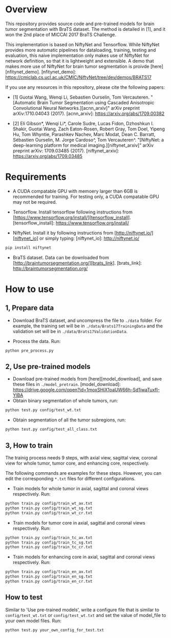 # Overview
This repository provides source code and pre-trained models for brain tumor segmentation with BraTS dataset. The method is detailed in [1], and it won the 2nd place of MICCAI 2017 BraTS Challenge. 

This implementation is based on NiftyNet and Tensorflow. While NiftyNet provides more automatic pipelines for dataloading, training, testing and evaluation, this naive implementation only makes use of NiftyNet for network definition, so that it is lightweight and extensible. A demo that makes more use of NiftyNet for brain tumor segmentation is proivde [here][nfitynet_demo].
[nfitynet_demo]: https://cmiclab.cs.ucl.ac.uk/CMIC/NiftyNet/tree/dev/demos/BRATS17

If you use any resources in this repository, please cite the following papers:

* [1] Guotai Wang, Wenqi Li, Sebastien Ourselin, Tom Vercauteren. "[Automatic Brain Tumor Segmentation using Cascaded Anisotropic Convolutional Neural Networks.][acnn_arxiv]" arXiv preprint arXiv:1710.04043 (2017).
[acnn_arxiv]: https://arxiv.org/abs/1709.00382

* [2] Eli Gibson*, Wenqi Li*, Carole Sudre, Lucas Fidon, Dzhoshkun I. Shakir, Guotai Wang, Zach Eaton-Rosen, Robert Gray, Tom Doel, Yipeng Hu, Tom Whyntie, Parashkev Nachev, Marc Modat, Dean C. Barratt, Sébastien Ourselin, M. Jorge Cardoso^, Tom Vercauteren^.
"[NiftyNet: a deep-learning platform for medical imaging.][niftynet_arxiv]" arXiv preprint arXiv: 1709.03485 (2017). 
[niftynet_arxiv]: https://arxiv.org/abs/1709.03485

# Requirements
* A CUDA compatable GPU with memoery larger than 6GB is recommended for training. For testing only, a CUDA compatable GPU may not be required.

* Tensorflow. Install tensorflow following instructions from [https://www.tensorflow.org/install/][tensorflow_install].
[tensorflow_install]: https://www.tensorflow.org/install/

* NiftyNet. Install it by following instructions from [http://niftynet.io/][niftynet_io] or simply typing:
[niftynet_io]: http://niftynet.io/
```bash
pip install niftynet
```

* BraTS dataset. Data can be downloaded from [http://braintumorsegmentation.org/][brats_link].
[brats_link]: http://braintumorsegmentation.org/

# How to use
## 1, Prepare data
* Download BraTS dataset, and uncompress the file to `./data` folder. For example, the training set will be in `./data/Brats17TrainingData` and the validation set will be in `./data/Brats17ValidationData`.

* Process the data. Run:
```bash 
python pre_process.py
```

## 2, Use pre-trained models
* Download pre-trained models from [here][model_download], and save these files in `./model_pretrain`.
[model_download]: https://drive.google.com/open?id=1moxSHiX1oaUW66h-Sd1iwaTuxfI-YlBA
* Obtain binary segmentation of whole tumors, run:
```bash
python test.py config/test_wt.txt
```
* Obtain segmentation of all the tumor subregions, run:
```bash 
python test.py config/test_all_class.txt
```

## 3, How to train
The trainig process needs 9 steps, with axial view, sagittal view, coronal view for whole tumor, tumor core, and enhancing core, respectively.

The following commands are examples for these steps. However, you can edit the corresponding `*.txt` files for different configurations.

* Train models for whole tumor in axial, sagittal and coronal views respectively. Run: 

```bash
python train.py config/train_wt_ax.txt
python train.py config/train_wt_sg.txt
python train.py config/train_wt_cr.txt
```
* Train models for tumor core in axial, sagittal and coronal views respectively. Run: 

```bash
python train.py config/train_tc_ax.txt
python train.py config/train_tc_sg.txt
python train.py config/train_tc_cr.txt
```
* Train models for enhancing core in axial, sagittal and coronal views respectively. Run: 

```bash
python train.py config/train_en_ax.txt
python train.py config/train_en_sg.txt
python train.py config/train_en_cr.txt
```

## How to test
Similar to 'Use pre-trained models', write a configure file that is similar to `config/test_wt.txt` or `config/test_wt.txt` and 
set the value of model_file to your own model files. Run:
```bash
python test.py your_own_config_for_test.txt
```